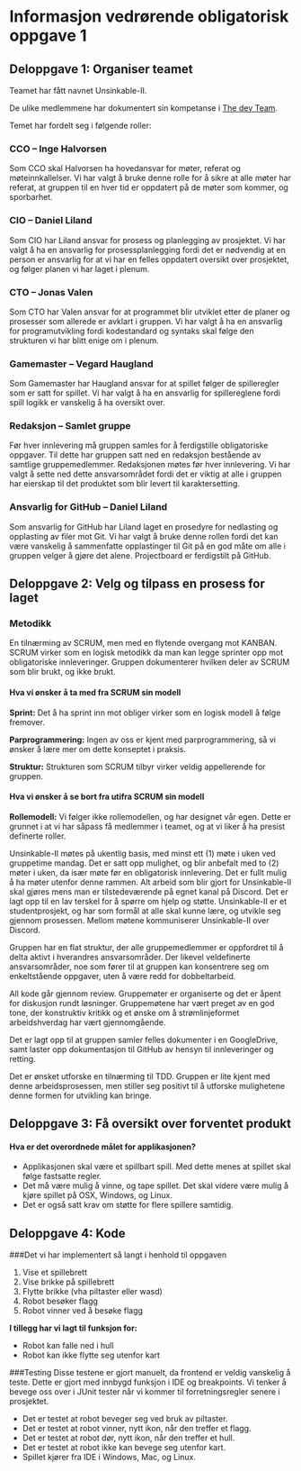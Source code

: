 # Informasjon vedrørende obligatorisk oppgave 1

## Deloppgave 1: Organiser teamet
Teamet har fått navnet Unsinkable-II.

De ulike medlemmene har dokumentert sin kompetanse i [The dev Team](/documentation/deliverables/Assignment1/about.md). 

Temet har fordelt seg i følgende roller:

### CCO – Inge Halvorsen
Som CCO skal Halvorsen ha hovedansvar for møter, referat og møteinnkallelser. 
Vi har valgt å bruke denne rolle for å sikre at alle møter har referat, 
at gruppen til en hver tid er oppdatert på de møter som kommer, og sporbarhet.

### CIO – Daniel Liland
Som CIO har Liland ansvar for prosess og planlegging av prosjektet. 
Vi har valgt å ha en ansvarlig for prosessplanlegging fordi det er nødvendig at en person er ansvarlig 
for at vi har en felles oppdatert oversikt over prosjektet, og følger planen vi har laget i plenum.

### CTO – Jonas Valen
Som CTO har Valen ansvar for at programmet blir utviklet etter de planer og prosesser som allerede er avklart i gruppen. 
Vi har valgt å ha en ansvarlig for programutvikling fordi kodestandard og syntaks skal følge den strukturen vi har blitt 
enige om i plenum.

### Gamemaster – Vegard Haugland
Som Gamemaster har Haugland ansvar for at spillet følger de spilleregler som er satt for spillet. 
Vi har valgt å ha en ansvarlig for spillereglene fordi spill logikk er vanskelig å ha oversikt over.

### Redaksjon – Samlet gruppe
Før hver innlevering må gruppen samles for å ferdigstille obligatoriske oppgaver. 
Til dette har gruppen satt ned en redaksjon bestående av samtlige gruppemedlemmer. 
Redaksjonen møtes før hver innlevering. Vi har valgt å sette ned dette ansvarsområdet fordi det er 
viktig at alle i gruppen har eierskap til det produktet som blir levert til karaktersetting.

### Ansvarlig for GitHub – Daniel Liland
Som ansvarlig for GitHub har Liland laget en prosedyre for nedlasting og opplasting av filer mot Git. 
Vi har valgt å bruke denne rollen fordi det kan være vanskelig å sammenfatte opplastinger til Git på 
en god måte om alle i gruppen velger å gjøre det alene.
Projectboard er ferdigstilt på GitHub.

## Deloppgave 2: Velg og tilpass en prosess for laget
### Metodikk
En tilnærming av SCRUM, men med en flytende overgang mot KANBAN. SCRUM virker som en logisk metodikk da man kan legge 
sprinter opp mot obligatoriske innleveringer. Gruppen dokumenterer hvilken deler av SCRUM som blir brukt, og ikke brukt.

#### Hva vi ønsker å ta med fra SCRUM sin modell
**Sprint:** Det å ha sprint inn mot obliger virker som en logisk modell å følge fremover.

**Parprogrammering:** Ingen av oss er kjent med parprogrammering, så vi ønsker å lære mer om dette konseptet i praksis.

**Struktur:** Strukturen som SCRUM tilbyr virker veldig appellerende for gruppen.

#### Hva vi ønsker å se bort fra utifra SCRUM sin modell
**Rollemodell:** Vi følger ikke rollemodellen, og har designet vår egen. Dette er grunnet i at vi har såpass få 
medlemmer i teamet, og at vi liker å ha presist definerte roller.

Unsinkable-II møtes på ukentlig basis, med minst ett (1) møte i uken ved gruppetime mandag. 
Det er satt opp mulighet, og blir anbefalt med to (2) møter i uken, da især møte før en obligatorisk innlevering. 
Det er fullt mulig å ha møter utenfor denne rammen. Alt arbeid som blir gjort for Unsinkable-II skal gjøres mens man er 
tilstedeværende på egnet kanal på Discord. Det er lagt opp til en lav terskel for å spørre om hjelp og støtte. 
Unsinkable-II er et studentprosjekt, og har som formål at alle skal kunne lære, og utvikle seg gjennom prosessen. 
Mellom møtene kommuniserer Unsinkable-II over Discord. 

Gruppen har en flat struktur, der alle gruppemedlemmer er oppfordret til å delta aktivt i hverandres ansvarsområder. 
Der likevel veldefinerte ansvarsområder, noe som fører til at gruppen kan konsentrere seg om enkeltstående oppgaver, 
uten å være redd for dobbeltarbeid.

All kode går gjennom review. Gruppemøter er organiserte og det er åpent for diskusjon rundt løsninger. 
Gruppemøtene har vært preget av en god tone, der konstruktiv kritikk og et ønske om å strømlinjeformet 
arbeidshverdag har vært gjennomgående.

Det er lagt opp til at gruppen samler felles dokumenter i en GoogleDrive, samt laster opp dokumentasjon til GitHub 
av hensyn til innleveringer og retting.

Det er ønsket utforske en tilnærming til TDD. 
Gruppen er lite kjent med denne arbeidsprosessen, men stiller seg positivt til å utforske mulighetene 
denne formen for utvikling kan bringe.

## Deloppgave 3: Få oversikt over forventet produkt
#### Hva er det overordnede målet for applikasjonen?
- Applikasjonen skal være et spillbart spill. Med dette menes at spillet skal følge fastsatte regler.
- Det må være mulig å vinne, og tape spillet. Det skal videre være mulig å kjøre spillet på OSX, Windows, og Linux. 
- Det er også satt krav om støtte for flere spillere samtidig.

## Deloppgave 4: Kode

###Det vi har implementert så langt i henhold til oppgaven
1. Vise et spillebrett
2. Vise brikke på spillebrett
3. Flytte brikke (vha piltaster eller wasd)
4. Robot besøker flagg
5. Robot vinner ved å besøke flagg

**I tillegg har vi lagt til funksjon for:**
- Robot kan falle ned i hull
- Robot kan ikke flytte seg utenfor kart

###Testing
Disse testene er gjort manuelt, da frontend er veldig vanskelig å teste. Dette er gjort med innbygd funksjon i IDE
og breakpoints. Vi tenker å bevege oss over i JUnit tester når vi kommer til forretningsregler senere i prosjektet.
- Det er testet at robot beveger seg ved bruk av piltaster.
- Det er testet at robot vinner, nytt ikon, når den treffer et flagg.
- Det er testet at robot dør, nytt ikon, når den treffer et hull.
- Det er testet at robot ikke kan bevege seg utenfor kart.
- Spillet kjører fra IDE i Windows, Mac, og Linux.